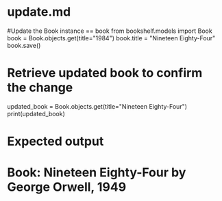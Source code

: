 # update.md
#Update the Book instance == book
from bookshelf.models import Book
book = Book.objects.get(title="1984")
book.title = "Nineteen Eighty-Four"
book.save()

# Retrieve updated book to confirm the change
updated_book = Book.objects.get(title="Nineteen Eighty-Four")
print(updated_book)

# Expected output
# Book: Nineteen Eighty-Four by George Orwell, 1949
